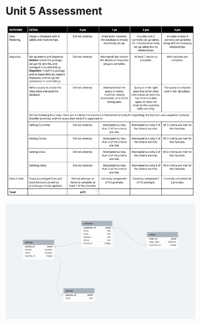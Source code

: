 # Unit 5 Assessment
![Unit5Rubric](https://github.com/GravviSoft/unit_5_assessment/blob/main/Unit5Rubric.png)

![DataModeling(pet-adoption-agency)](https://github.com/GravviSoft/unit_5_assessment/blob/main/DataModeling(pet-adoption-agency).png)
